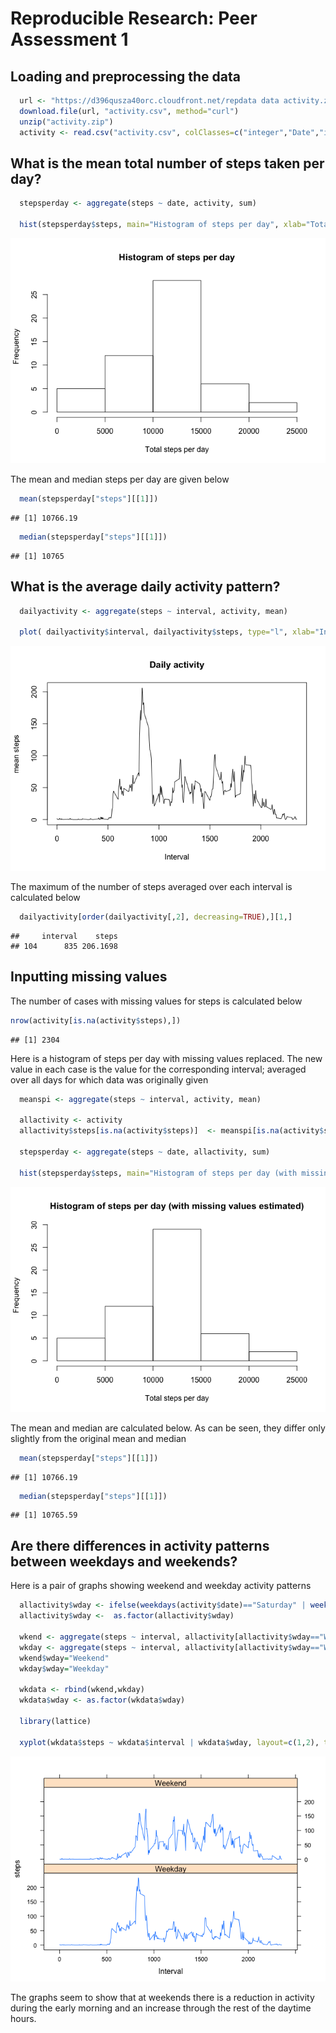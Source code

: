 # Reproducible Research: Peer Assessment 1


## Loading and preprocessing the data


```r
  url <- "https://d396qusza40orc.cloudfront.net/repdata data activity.zip"
  download.file(url, "activity.csv", method="curl")
  unzip("activity.zip")
  activity <- read.csv("activity.csv", colClasses=c("integer","Date","integer"))
```

## What is the mean total number of steps taken per day?


```r
  stepsperday <- aggregate(steps ~ date, activity, sum)

  hist(stepsperday$steps, main="Histogram of steps per day", xlab="Total steps per day")
```

![](PA1_template_files/figure-html/unnamed-chunk-2-1.png) 
      
      
  The mean and median steps per day are given below


```r
  mean(stepsperday["steps"][[1]])
```

```
## [1] 10766.19
```

```r
  median(stepsperday["steps"][[1]])
```

```
## [1] 10765
```

## What is the average daily activity pattern?


```r
  dailyactivity <- aggregate(steps ~ interval, activity, mean)

  plot( dailyactivity$interval, dailyactivity$steps, type="l", xlab="Interval", ylab="mean steps", main="Daily activity")
```

![](PA1_template_files/figure-html/unnamed-chunk-4-1.png) 

  The maximum of the number of steps averaged over each interval is calculated below


```r
  dailyactivity[order(dailyactivity[,2], decreasing=TRUE),][1,]
```

```
##     interval    steps
## 104      835 206.1698
```

  
## Inputting missing values

  The number of cases with missing values for steps is calculated below


```r
nrow(activity[is.na(activity$steps),])
```

```
## [1] 2304
```

  Here is a histogram of steps per day with missing values replaced.
  The new value in each case is the value for the corresponding interval;
  averaged over all days for which data was originally given
     
         
         

```r
  meanspi <- aggregate(steps ~ interval, activity, mean)

  allactivity <- activity
  allactivity$steps[is.na(activity$steps)]  <- meanspi[is.na(activity$steps),"steps"]

  stepsperday <- aggregate(steps ~ date, allactivity, sum)

  hist(stepsperday$steps, main="Histogram of steps per day (with missing values estimated)", xlab="Total steps per day")
```

![](PA1_template_files/figure-html/unnamed-chunk-7-1.png) 
     
  The mean and median are calculated below.
  As can be seen, they differ only slightly from the original mean and median

```r
  mean(stepsperday["steps"][[1]])
```

```
## [1] 10766.19
```

```r
  median(stepsperday["steps"][[1]])
```

```
## [1] 10765.59
```

## Are there differences in activity patterns between weekdays and weekends?

  Here is a pair of graphs showing weekend and weekday activity patterns
  

```r
  allactivity$wday <- ifelse(weekdays(activity$date)=="Saturday" | weekdays(activity$date)=="Sunday", "Weekend", "Weekday")
  allactivity$wday <-  as.factor(allactivity$wday)

  wkend <- aggregate(steps ~ interval, allactivity[allactivity$wday=="Weekend",], mean)
  wkday <- aggregate(steps ~ interval, allactivity[allactivity$wday=="Weekday",], mean)
  wkend$wday="Weekend"
  wkday$wday="Weekday"

  wkdata <- rbind(wkend,wkday)
  wkdata$wday <- as.factor(wkdata$wday)

  library(lattice)

  xyplot(wkdata$steps ~ wkdata$interval | wkdata$wday, layout=c(1,2), type="l", xlab="Interval", ylab="steps")
```

![](PA1_template_files/figure-html/unnamed-chunk-9-1.png) 

The graphs seem to show that at weekends there is a reduction in activity during the early morning
and an increase through the rest of the daytime hours.

